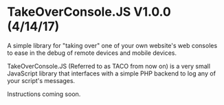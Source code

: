# TakeOverConsole.JS V1.0.0 (4/14/17)

A simple library for "taking over" one of your own website's web consoles to ease in the debug of remote devices and mobile devices.

TakeOverConsole.JS (Referred to as TACO from now on) is a very small JavaScript library that interfaces with a simple PHP backend to log any of your script's messages.

Instructions coming soon.
